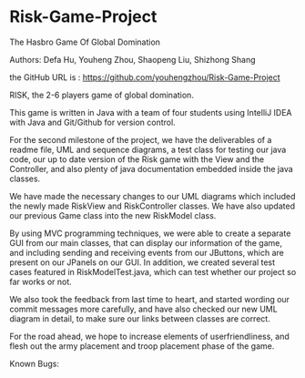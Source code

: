 # Risk-Game-Project
The Hasbro Game Of Global Domination

Authors: Defa Hu, Youheng Zhou, Shaopeng Liu, Shizhong Shang

the GitHub URL is : https://github.com/youhengzhou/Risk-Game-Project

RISK, the 2-6 players game of global domination.

This game is written in Java with a team of four students using IntelliJ IDEA with Java and Git/Github for version control.

For the second milestone of the project, we have the deliverables of a readme file, UML and sequence diagrams, a test class for testing our java code, our up to date version of the Risk game with the View and the Controller, and also plenty of java documentation embedded inside the java classes.

We have made the necessary changes to our UML diagrams which included the newly made RiskView and RiskController classes. We have also updated our previous Game class into the new RiskModel class.

By using MVC programming techniques, we were able to create a separate GUI from our main classes, that can display our information of the game, and including sending and receiving events from our JButtons, which are present on our JPanels on our GUI. In addition, we created several test cases featured in RiskModelTest.java, which can test whether our project so far works or not.

We also took the feedback from last time to heart, and started wording our commit messages more carefully, and have also checked our new UML diagram in detail, to make sure our links between classes are correct.

For the road ahead, we hope to increase elements of userfriendliness, and flesh out the army placement and troop placement phase of the game.

Known Bugs:



